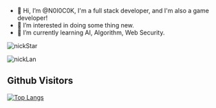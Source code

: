 - 👋 Hi, I’m @N0I0C0K, I'm a full stack developer, and I'm also a game developer!
- 👀 I’m interested in doing some thing new.
- 🌱 I’m currently learning AI, Algorithm, Web Security.

<p> <img src="https://github-readme-stats.vercel.app/api?username=N0I0C0K&show_icons=true&theme=codeSTACKr&rank_icon=percentile&card_width=450" alt="nickStar" />
<p> <img src="https://github-readme-stats.vercel.app/api/top-langs/?username=N0I0C0K&layout=compact&theme=codeSTACKr&card_width=450" alt="nickLan" />

## Github Visitors
[![Top Langs](https://profile-counter.glitch.me/N0I0C0K/count.svg)](https://github.com/N0I0C0K)
